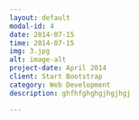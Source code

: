 ```yaml
---
layout: default
modal-id: 4
date: 2014-07-15
time: 2014-07-15
img: 3.jpg
alt: image-alt
project-date: April 2014
client: Start Bootstrap
category: Web Development
description: ghfhfghghgjhgjhgj

---
```

